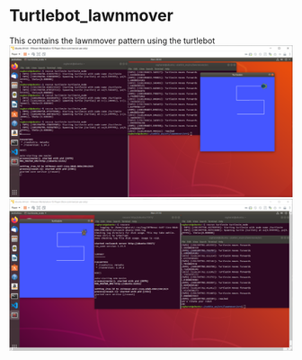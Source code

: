 # Turtlebot_lawnmover
This contains the lawnmover pattern using the turtlebot
![](/lawnmover1.png)
![](/lawnmover2.png)
